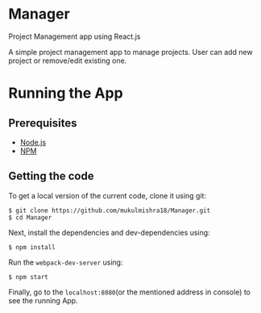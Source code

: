 # Manager
Project Management app using React.js

A simple project management app to manage projects. User can add new project or remove/edit existing one.

# Running the App

## Prerequisites

+ [Node.js](https://nodejs.org/)
+ [NPM](https://www.npmjs.com/)

## Getting the code

To get a local version of the current code, clone it using git:

	$ git clone https://github.com/mukulmishra18/Manager.git
	$ cd Manager

Next, install the dependencies and dev-dependencies using:

	$ npm install

Run the `webpack-dev-server` using:

	$ npm start

Finally, go to the `localhost:8080`(or the mentioned address in console) to see the running App.
